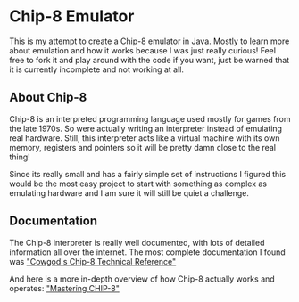 # Chip-8 Emulator

This is my attempt to create a Chip-8 emulator in Java. Mostly to learn more about emulation and how it works because I was just really curious! Feel free to fork it and play around with the code if you want, just be warned that it is currently incomplete and not working at all.

## About Chip-8

Chip-8 is an interpreted programming language used mostly for games from the late 1970s. So were actually writing an interpreter instead of emulating real hardware. Still, this interpreter acts like a virtual machine with its own memory, registers and pointers so it will be pretty damn close to the real thing!

Since its really small and has a fairly simple set of instructions I figured this would be the most easy project to start with something as complex as emulating hardware and I am sure it will still be quiet a challenge.

## Documentation

The Chip-8 interpreter is really well documented, with lots of detailed information all over the internet. The most complete documentation I found was ["Cowgod's Chip-8 Technical Reference"](http://devernay.free.fr/hacks/chip8/C8TECH10.HTM)

And here is a more in-depth overview of how Chip-8 actually works and operates: ["Mastering CHIP-8"](http://mattmik.com/chip8.html)